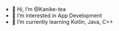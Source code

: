 - 👋 Hi, I’m @Kanike-tea
- 👀 I’m interested in App Development
- 🌱 I’m currently learning Kotlin, Java, C++

<!---
Kanike-tea/Kanike-tea is a ✨ special ✨ repository because its `README.md` (this file) appears on your GitHub profile.
You can click the Preview link to take a look at your changes.
--->
